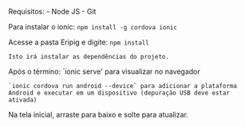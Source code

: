 Requisitos:
	- Node JS
	- Git

Para instalar o ionic:
	`npm install -g cordova ionic`
	
Acesse a pasta Eripig e digite:
	`npm install`
	
	Isto irá instalar as dependências do projeto.

Após o término:
	`ionic serve' para visualizar no navegador
	
	`ionic cordova run android --device` para adicionar a plataforma Android e executar em um dispositivo (depuração USB deve estar ativada)

	
Na tela inicial, arraste para baixo e solte para atualizar.
